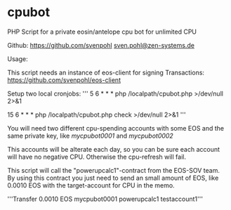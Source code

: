 # cpubot
PHP Script for a private eosin/antelope cpu bot for unlimited CPU 


Github: https://github.com/svenpohl
sven.pohl@zen-systems.de


Usage:

This script needs an instance of eos-client for signing Transactions:
https://github.com/svenpohl/eos-client

Setup two local cronjobs:
'''
5 6 * * * php /localpath/cpubot.php >/dev/null 2>&1

15 6 * * * php /localpath/cpubot.php check >/dev/null 2>&1
'''

You will need two different cpu-spending accounts with some EOS and the same private key, like *mycpubot0001* and *mycpubot0002*

This accounts will be alterate each day, so you can be sure each account will have no negative CPU. Otherwise the cpu-refresh will fail.

This script will call the "powerupcalc1"-contract from the EOS-SOV team. By using this contract you just need to send an small amount of EOS, like 0.0010 EOS with the target-account for CPU in the memo.

'''Transfer 0.0010 EOS mycpubot0001 powerupcalc1 testaccount1'''


